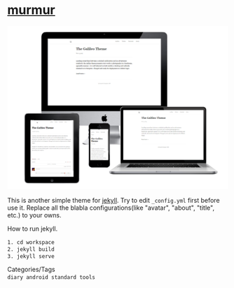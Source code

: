 # [murmur](http://songroger.github.io/murmur)

![preview](preview.png)

This is another simple theme for [jekyll](http://jekyllrb.com/).
Try to edit `_config.yml` first before use it.
Replace all the blabla configurations(like "avatar", "about", "title", etc.) to your owns.  

How to run jekyll.
```
1. cd workspace
2. jekyll build
3. jekyll serve
```

Categories/Tags  
`diary android standard tools `
